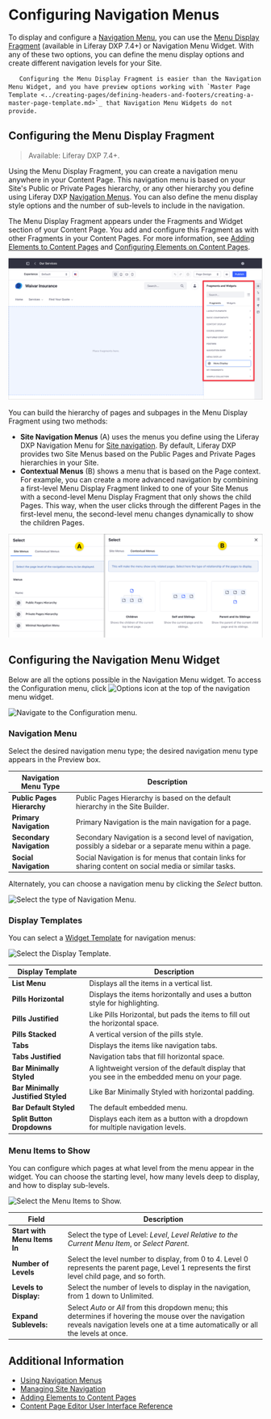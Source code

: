 # Configuring Navigation Menus

To display and configure a [Navigation Menu](./using-navigation-menus.md), you can use the [Menu Display Fragment](../creating-pages/building-and-managing-content-pages/page-fragments-user-interface-reference.md#menu-display) (available in Liferay DXP 7.4+) or Navigation Menu Widget. With any of these two options, you can define the menu display options and create different navigation levels for your Site.

```note::
   Configuring the Menu Display Fragment is easier than the Navigation Menu Widget, and you have preview options working with `Master Page Template <../creating-pages/defining-headers-and-footers/creating-a-master-page-template.md>`_ that Navigation Menu Widgets do not provide.
```

## Configuring the Menu Display Fragment

> Available: Liferay DXP 7.4+.

Using the Menu Display Fragment, you can create a navigation menu anywhere in your Content Page. This navigation menu is based on your Site's Public or Private Pages hierarchy, or any other hierarchy you define using Liferay DXP [Navigation Menus](./configuring-navigation-menus.md). You can also define the menu display style options and the number of sub-levels to include in the navigation.

The Menu Display Fragment appears under the Fragments and Widget section of your Content Page. You add and configure this Fragment as with other Fragments in your Content Pages. For more information, see [Adding Elements to Content Pages](../creating-pages/building-and-managing-content-pages/adding-elements-to-content-pages.md) and [Configuring Elements on Content Pages](../creating-pages/building-and-managing-content-pages/configuring-elements-on-content-pages.md).

![The Menu Display Fragment appears under the Fragments and Widget section of your Content Page.](./configuring-navigation-menus/images/06.png)

You can build the hierarchy of pages and subpages in the Menu Display Fragment using two methods: 

- **Site Navigation Menus** (A) uses the menus you define using the Liferay DXP Navigation Menu for [Site navigation](./managing-site-navigation.md). By default, Liferay DXP provides two Site Menus based on the Public Pages and Private Pages hierarchies in your Site.
- **Contextual Menus** (B) shows a menu that is based on the Page context. For example, you can create a more advanced navigation by combining a first-level Menu Display Fragment linked to one of your Site Menus with a second-level Menu Display Fragment that only shows the child Pages. This way, when the user clicks through the different Pages in the first-level menu, the second-level menu changes dynamically to show the children Pages.

![You can define the hierarchy of the Menu Display Fragment from your Site Menus or from Contextual Menus.](./configuring-navigation-menus/images/05.png)

## Configuring the Navigation Menu Widget

Below are all the options possible in the Navigation Menu widget. To access the Configuration menu, click ![Options icon](../../images/icon-widget-options.png) at the top of the navigation menu widget.

![Navigate to the Configuration menu.](./configuring-navigation-menus/images/01.png)

### Navigation Menu

Select the desired navigation menu type; the desired navigation menu type appears in the Preview box.

| Navigation Menu Type | Description |
| --- | --- |
| **Public Pages Hierarchy** | Public Pages Hierarchy is based on the default hierarchy in the Site Builder. |
| **Primary Navigation** | Primary Navigation is the main navigation for a page. |
| **Secondary Navigation** | Secondary Navigation is a second level of navigation, possibly a sidebar or a separate menu within a page. |
| **Social Navigation** | Social Navigation is for menus that contain links for sharing content on social media or similar tasks. |

Alternately, you can choose a navigation menu by clicking the _Select_ button.

![Select the type of Navigation Menu.](./configuring-navigation-menus/images/02.png)

### Display Templates

You can select a [Widget Template](../displaying-content/additional-content-display-options/styling-widgets-with-widget-templates.md) for navigation menus:

![Select the Display Template.](./configuring-navigation-menus/images/03.png)

| Display Template | Description |
| --- | --- |
| **List Menu** | Displays all the items in a vertical list. |
| **Pills Horizontal** | Displays the items horizontally and uses a button style for highlighting. |
| **Pills Justified** | Like Pills Horizontal, but pads the items to fill out the horizontal space. |
| **Pills Stacked** | A vertical version of the pills style. |
| **Tabs** | Displays the items like navigation tabs. |
| **Tabs Justified** | Navigation tabs that fill horizontal space. |
| **Bar Minimally Styled** | A lightweight version of the default display that you see in the embedded menu on your page. |
| **Bar Minimally Justified Styled** | Like Bar Minimally Styled with horizontal padding. |
| **Bar Default Styled** | The default embedded menu. |
| **Split Button Dropdowns** | Displays each item as a button with a dropdown  for multiple navigation levels. |

### Menu Items to Show

You can configure which pages at what level from the menu appear in the widget. You can choose the starting level, how many levels deep to display, and how to display sub-levels.

![Select the Menu Items to Show.](./configuring-navigation-menus/images/04.png)

| Field | Description |
| --- | --- |
| **Start with Menu Items In** | Select the type of Level: _Level_, _Level Relative to the Current Menu Item_, or _Select Parent_.  |
| **Number of Levels** | Select the level number to display, from 0 to 4. Level 0 represents the parent page, Level 1 represents the first level child page, and so forth. |
| **Levels to Display:** | Select the number of levels to display in the navigation, from 1 down to Unlimited. |
| **Expand Sublevels:** | Select _Auto_ or _All_ from this dropdown menu; this determines if hovering the mouse over the navigation reveals navigation levels one at a time automatically or all the levels at once. |

## Additional Information

- [Using Navigation Menus](./using-navigation-menus.md)
- [Managing Site Navigation](./managing-site-navigation.md)
- [Adding Elements to Content Pages](../creating-pages/building-and-managing-content-pages/adding-elements-to-content-pages.md)
- [Content Page Editor User Interface Reference](../creating-pages/building-and-managing-content-pages/content-page-editor-user-interface-reference.md)

